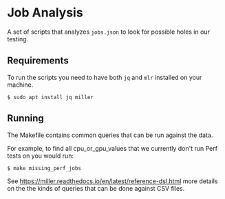 # Job Analysis

A set of scripts that analyzes `jobs.json` to look for possible holes in our
testing.

## Requirements

To run the scripts you need to have both `jq` and `mlr` installed on your
machine.

    $ sudo apt install jq miller

## Running

The Makefile contains common queries that can be run against the data.

For example, to find all cpu_or_gpu_values that we currently don't run Perf
tests on you would run:

    $ make missing_perf_jobs

See https://miller.readthedocs.io/en/latest/reference-dsl.html more details on
the the kinds of queries that can be done against CSV files.
